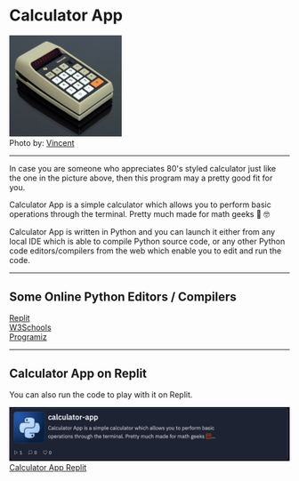 # Calculator App

<img src="/datamath-2500-calculator.jpg" width="40%" height="40%"></img>
<br>
Photo by: <a href="https://www.flickr.com/photos/44337451@N00/6083134852">Vincent</a>
<hr>
In case you are someone who appreciates 80's styled calculator just like the one in the picture above, then this program may a pretty good fit for you.

Calculator App is a simple calculator which allows you to perform basic operations through the terminal. Pretty much made for math geeks 🧮 🤓

Calculator App is written in Python and you can launch it either from any local IDE which is able to compile Python source code, or any other Python code editors/compilers from the web which enable you to edit and run the code.

<hr>

## Some Online Python Editors / Compilers

<a href="https://replit.com/new/python3">Replit</a><br>
<a href="https://www.w3schools.com/python/trypython.asp?filename=demo_compiler">W3Schools</a><br>
<a href="https://www.programiz.com/python-programming/online-compiler">Programiz</a>

<hr>

## Calculator App on Replit

You can also run the code to play with it on Replit. <br>

<a href="https://replit.com/@saverionegro/calculator-app?v=1"><img src="/calculator-app-replit.jpg"></a>
<a href="https://replit.com/@saverionegro/calculator-app?v=1">Calculator App Replit</a>

